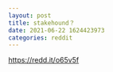 ```yaml
--- 
layout: post 
title: stakehound？ 
date: 2021-06-22 1624423973 
categories: reddit 
--- 
```

https://redd.it/o65v5f